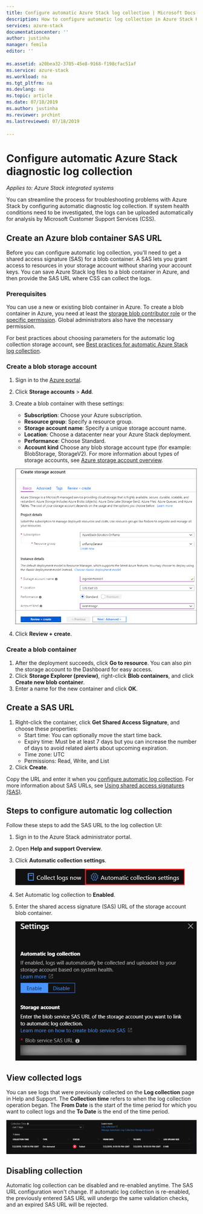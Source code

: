 ```yaml
---
title: Configure automatic Azure Stack log collection | Microsoft Docs
description: How to configure automatic log collection in Azure Stack Help + Support.
services: azure-stack
documentationcenter: ''
author: justinha
manager: femila
editor: ''

ms.assetid: a20bea32-3705-45e8-9168-f198cfac51af
ms.service: azure-stack
ms.workload: na
ms.tgt_pltfrm: na
ms.devlang: na
ms.topic: article
ms.date: 07/18/2019
ms.author: justinha
ms.reviewer: prchint
ms.lastreviewed: 07/18/2019

---
```

# Configure automatic Azure Stack diagnostic log collection

*Applies to: Azure Stack integrated systems*

You can streamline the process for troubleshooting problems with Azure Stack by configuring automatic diagnostic log collection. 
If system health conditions need to be investigated, the logs can be uploaded automatically for analysis by Microsoft Customer Support Services (CSS). 

## Create an Azure blob container SAS URL 

Before you can configure automatic log collection, you'll need to get a shared access signature (SAS) for a blob container. A SAS lets you grant access to resources in your storage account without sharing your account keys. 
You can save Azure Stack log files to a blob container in Azure, and then provide the SAS URL where CSS can collect the logs. 

### Prerequisites

You can use a new or existing blob container in Azure. 
To create a blob container in Azure, you need at least the [storage blob contributor role](https://docs.microsoft.com/azure/role-based-access-control/built-in-roles#storage-blob-data-contributor) or the [specific permission](https://docs.microsoft.com/rest/api/storageservices/authenticate-with-azure-active-directory#permissions-for-calling-blob-and-queue-data-operations). 
Global administrators also have the necessary permission. 

For best practices about choosing parameters for the automatic log collection storage account, see [Best practices for automatic Azure Stack log collection](azure-stack-best-practices-automatic-diagnostic-log-collection.md).

### Create a blob storage account
 
1. Sign in to the [Azure portal](https://portal.azure.com).
1. Click **Storage accounts** > **Add**. 
1. Create a blob container with these settings:
   - **Subscription**: Choose your Azure subscription.
   - **Resource group**: Specify a resource group.
   - **Storage account name**: Specify a unique storage account name.
   - **Location**: Choose a datacenter near your Azure Stack deployment.
   - **Performance**: Choose Standard.
   - **Account kind** Choose any blob storage account type (for example: BlobStorage, StorageV2). For more information about types of storage accounts, see [Azure storage account overview](https://docs.microsoft.com/azure/storage/common/storage-account-overview).

   ![Screenshot showing the blob container properties](media/azure-stack-automatic-log-collection/azure-stack-log-collection-create-storage-account.png)

1. Click **Review + create**.  

### Create a blob container 

1. After the deployment succeeds, click **Go to resource**. You can also pin the storage account to the Dashboard for easy access. 
1. Click **Storage Explorer (preview)**, right-click **Blob containers**, and click **Create new blob container**. 
1. Enter a name for the new container and click **OK**.

## Create a SAS URL

1. Right-click the container, click **Get Shared Access Signature**, and choose these properties:
   - Start time: You can optionally move the start time back. 
   - Expiry time: Must be at least 7 days but you can increase the number of days to avoid related alerts about upcoming expiration.
   - Time zone: UTC
   - Permissions: Read, Write, and List
1. Click **Create**.  

<!--- add screenshot with Read, Write, and List. I did not have perms to do it--->

Copy the URL and enter it when you [configure automatic log collection](azure-stack-configure-automatic-diagnostic-log-collection.md). 
For more information about SAS URLs, see [Using shared access signatures (SAS)](https://docs.microsoft.com/azure/storage/common/storage-dotnet-shared-access-signature-part-1). 


## Steps to configure automatic log collection

Follow these steps to add the SAS URL to the log collection UI: 

1. Sign in to the Azure Stack administrator portal.
1. Open **Help and support Overview**.
1. Click **Automatic collection settings**.

   ![Screenshot shows where to enable log collection in Help and support](media/azure-stack-automatic-log-collection/azure-stack-automatic-log-collection.png)

1. Set Automatic log collection to **Enabled**.
1. Enter the shared access signature (SAS) URL of the storage account blob container.

   ![Screenshot shows blob SAS URL](media/azure-stack-automatic-log-collection/azure-stack-enable-automatic-log-collection.png)


## View collected logs

You can see logs that were previously collected on the **Log collection** page in Help and Support. 
The **Collection time** refers to when the log collection operation began. 
The **From Date** is the start of the time period for which you want to collect logs and the **To Date** is the end of the time period.

![Screenshot of Azure Stack log collection](media/azure-stack-automatic-log-collection/azure-stack-log-collection.png)


## Disabling collection

Automatic log collection can be disabled and re-enabled anytime. The SAS URL configuration won't change. If automatic log collection is re-enabled, the previously entered SAS URL will undergo the same validation checks, and an expired SAS URL will be rejected. 


<!--- what alerts trigger collection--->


